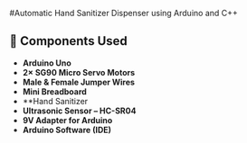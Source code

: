 #Automatic Hand Sanitizer Dispenser using Arduino and C++

## 🧰 Components Used

- **Arduino Uno**
- **2× SG90 Micro Servo Motors**
- **Male & Female Jumper Wires**
- **Mini Breadboard**
- **Hand Sanitizer
- **Ultrasonic Sensor – HC-SR04**
- **9V Adapter for Arduino**
- **Arduino Software (IDE)**
